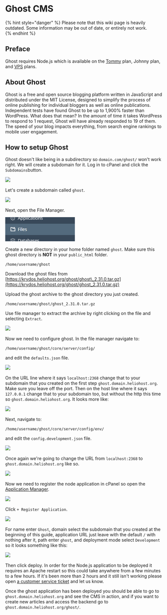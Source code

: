# Ghost CMS

{% hint style="danger" %}
Please note that this wiki page is heavily outdated. Some information may be out of date, or entirely not work.  
{% endhint %}

## Preface

Ghost requires Node.js which is available on the [Tommy](https://heliohost.org/tommy/) plan, Johnny plan, and [VPS](https://heliohost.org/vps/) plans.

## About Ghost

Ghost is a free and open source blogging platform written in JavaScript and distributed under the MIT License, designed to simplify the process of online publishing for individual bloggers as well as online publications. Independent tests have found Ghost to be up to 1,900% faster than WordPress. What does that mean? In the amount of time it takes WordPress to respond to 1 request, Ghost will have already responded to 19 of them. The speed of your blog impacts everything, from search engine rankings to mobile user engagement.

## How to setup Ghost

Ghost doesn't like being in a subdirectory so `domain.com/ghost/` won't work right. We will create a subdomain for it. Log in to cPanel and click the `Subdomains`button.

![](../.gitbook/assets/subdomains.png)

Let's create a subdomain called `ghost`.

![](../.gitbook/assets/create_subdomain_ghost.png)

Next, open the File Manager.

![](../.gitbook/assets/file_manager.png)

Create a new directory in your home folder named `ghost`. Make sure this ghost directory is **NOT** in your `public_html` folder.

```text
/home/username/ghost
```

Download the ghost files from [https://krydos.heliohost.org/ghost/ghost\_2.31.0.tar.gz](https://krydos.heliohost.org/ghost/ghost_2.31.0.tar.gz)

Upload the ghost archive to the ghost directory you just created.

```text
/home/username/ghost/ghost_2.31.0.tar.gz
```

Use file manager to extract the archive by right clicking on the file and selecting `Extract`.

![](../.gitbook/assets/extract_ghost.png)

Now we need to configure ghost. In the file manager navigate to:

```text
/home/username/ghost/core/server/config/
```

and edit the `defaults.json` file.

![](../.gitbook/assets/default_json_ghost.png)

On the URL line where it says `localhost:2368` change that to your subdomain that you created on the first step `ghost.domain.heliohost.org`. Make sure you leave off the port. Then on the host line where it says `127.0.0.1` change that to your subdomain too, but without the http this time so `ghost.domain.heliohost.org`. It looks more like:

![](../.gitbook/assets/updated_defaults_json_ghost.png)

Next, navigate to:

```text
/home/username/ghost/core/server/config/env/
```

and edit the `config.development.json` file.

![](../.gitbook/assets/config_development_json_ghost.png)

Once again we're going to change the URL from `localhost:2368` to `ghost.domain.heliohost.org` like so.

![](../.gitbook/assets/updated_config_development_json_ghost.png)

Now we need to register the node application in cPanel so open the [Application Manager](https://tommy.heliohost.org:2083/frontend/paper_lantern/passenger/index.html).

![](../.gitbook/assets/application_manager.png)

Click `+ Register Application`.

![](../.gitbook/assets/register_application.png)

For name enter `Ghost`, domain select the subdomain that you created at the beginning of this guide, application URL just leave with the default `/` with nothing after it, path enter `ghost`, and deployment mode select `Development` so it looks something like this:

![](../.gitbook/assets/register_ghost_application.png)

Then click deploy. In order for the Node.js application to be deployed it requires an Apache restart so this could take anywhere from a few minutes to a few hours. If it's been more than 2 hours and it still isn't working please open [a customer service ticket](https://www.helionet.org/index/forum/45-customer-service/) and let us know.

Once the ghost application has been deployed you should be able to go to `ghost.domain.heliohost.org` and see the CMS in action, and if you want to create new articles and access the backend go to `ghost.domain.heliohost.org/ghost/`.

